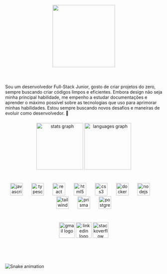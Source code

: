 <br clear="both">

<div align="center">
  <img height="200" src="https://media.licdn.com/dms/image/v2/D4E16AQGwpLKj8aQ2Vg/profile-displaybackgroundimage-shrink_350_1400/profile-displaybackgroundimage-shrink_350_1400/0/1733938070545?e=1739404800&v=beta&t=f_C63vJPnVWwGYu8tn0BrZ_6a48cG5NF84oziy419j4"  />
</div>

###

<br clear="both">

<p align="left">Sou um desenvolvedor Full-Stack Junior, gosto de criar projetos do zero, sempre buscando criar códigos limpos e eficientes. Embora design não seja minha principal habilidade, me empenho a estudar documentações e aprender o máximo possível sobre as tecnologias que uso para aprimorar minhas habilidades. Estou sempre buscando novos desafios e maneiras de evoluir como desenvolvedor. 🚀</p>

###

<div align="center">
  <img src="https://github-readme-stats.vercel.app/api?username=caiogessercc&hide_title=false&hide_rank=false&show_icons=true&include_all_commits=true&count_private=true&disable_animations=false&theme=dracula&locale=en&hide_border=false" height="150" alt="stats graph"  />
  <img src="https://github-readme-stats.vercel.app/api/top-langs?username=caiogessercc&locale=en&hide_title=false&layout=compact&card_width=320&langs_count=5&theme=dracula&hide_border=false" height="150" alt="languages graph"  />
</div>

###

<br clear="both">

<div align="center">
  <img src="https://cdn.jsdelivr.net/gh/devicons/devicon/icons/javascript/javascript-original.svg" height="40" alt="javascript logo"  />
  <img width="20" />
  <img src="https://cdn.jsdelivr.net/gh/devicons/devicon/icons/typescript/typescript-original.svg" height="40" alt="typescript logo"  />
  <img width="20" />
  <img src="https://cdn.jsdelivr.net/gh/devicons/devicon/icons/react/react-original.svg" height="40" alt="react logo"  />
  <img width="20" />
  <img src="https://cdn.jsdelivr.net/gh/devicons/devicon/icons/html5/html5-original.svg" height="40" alt="html5 logo"  />
  <img width="20" />
  <img src="https://cdn.jsdelivr.net/gh/devicons/devicon/icons/css3/css3-original.svg" height="40" alt="css3 logo"  />
  <img width="20" />
  <img src="https://cdn.jsdelivr.net/gh/devicons/devicon/icons/docker/docker-original.svg" height="40" alt="docker logo"  />
  <img width="20" />
  <img src="https://cdn.jsdelivr.net/gh/devicons/devicon/icons/nodejs/nodejs-original.svg" height="40" alt="nodejs logo"  />
  <img width="20" />
  <img src="https://cdn.simpleicons.org/tailwindcss/06B6D4" height="40" alt="tailwindcss logo"  />
  <img width="20" />
  <img src="https://cdn.simpleicons.org/prisma/2D3748" height="40" alt="prisma logo"  />
  <img width="20" />
  <img src="https://cdn.simpleicons.org/postgresql/4169E1" height="40" alt="postgresql logo"  />
</div>

###

<div align="left">
</div>

###

<br clear="both">

<div align="center">
  <img src="https://img.shields.io/static/v1?message=Gmail&logo=gmail&label=&color=D14836&logoColor=white&labelColor=&style=for-the-badge" height="50" alt="gmail logo"  />
  <img src="https://img.shields.io/static/v1?message=LinkedIn&logo=linkedin&label=&color=0077B5&logoColor=white&labelColor=&style=for-the-badge" height="50" alt="linkedin logo"  />
  <img src="https://img.shields.io/static/v1?message=Stackoverflow&logo=stackoverflow&label=&color=FE7A16&logoColor=white&labelColor=&style=for-the-badge" height="50" alt="stackoverflow logo"  />
</div>

###

<br clear="both">

<div align="center">
</div>

###

<br clear="both">

<img src="https://raw.githubusercontent.com/caiogessercc/caiogessercc/output/snake.svg" alt="Snake animation" />

###
